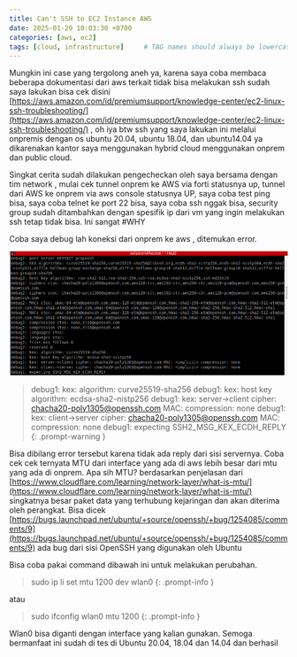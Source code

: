 ```yaml
---
title: Can't SSH to EC2 Instance AWS
date: 2025-01-20 10:03:30 +0700
categories: [aws, ec2]
tags: [cloud, infrastructure]     # TAG names should always be lowercase
---
```


Mungkin ini case yang tergolong aneh ya, karena saya coba membaca beberapa dokumentasi dari aws terkait tidak bisa melakukan ssh sudah saya lakukan bisa cek disini [https://aws.amazon.com/id/premiumsupport/knowledge-center/ec2-linux-ssh-troubleshooting/](https://aws.amazon.com/id/premiumsupport/knowledge-center/ec2-linux-ssh-troubleshooting/) , oh iya btw ssh yang saya lakukan ini melalui onpremis dengan os ubuntu 20.04, ubuntu 18.04, dan ubuntu14.04 ya dikarenakan kantor saya menggunakan hybrid cloud menggunakan onprem dan public cloud.

Singkat cerita sudah dilakukan pengecheckan oleh saya bersama dengan tim network , mulai cek tunnel onprem ke AWS via forti statusnya up, tunnel dari AWS ke onprem via aws console statusnya UP, saya coba test ping bisa, saya coba telnet ke port 22 bisa, saya coba ssh nggak bisa, security group sudah ditambahkan dengan spesifik ip dari vm yang ingin melakukan ssh tetap tidak bisa. Ini sangat #WHY

Coba saya debug lah koneksi dari onprem ke aws , ditemukan error.

![TEXT](/assets/img/post/2025-01-20.png)

> debug1: kex: algorithm: curve25519-sha256
debug1: kex: host key algorithm: ecdsa-sha2-nistp256
debug1: kex: server->client cipher: chacha20-poly1305@openssh.com MAC: <implicit> compression: none
debug1: kex: client->server cipher: chacha20-poly1305@openssh.com MAC: <implicit> compression: none
debug1: expecting SSH2_MSG_KEX_ECDH_REPLY
{: .prompt-warning }

Bisa dibilang error tersebut karena tidak ada reply dari sisi servernya. Coba cek cek ternyata MTU dari interface yang ada di aws lebih besar dari mtu yang ada di onprem. Apa sih MTU? berdasarkan penjelasan dari [https://www.cloudflare.com/learning/network-layer/what-is-mtu/](https://www.cloudflare.com/learning/network-layer/what-is-mtu/) singkatnya besar paket data yang terhubung kejaringan dan akan diterima oleh perangkat. Bisa dicek [https://bugs.launchpad.net/ubuntu/+source/openssh/+bug/1254085/comments/9](https://bugs.launchpad.net/ubuntu/+source/openssh/+bug/1254085/comments/9) ada bug dari sisi OpenSSH yang digunakan oleh Ubuntu

Bisa coba pakai command dibawah ini untuk melakukan perubahan.

> sudo ip li set mtu 1200 dev wlan0
{: .prompt-info }

atau

> sudo ifconfig wlan0 mtu 1200
{: .prompt-info }

Wlan0 bisa diganti dengan interface yang kalian gunakan. Semoga bermanfaat ini sudah di tes di Ubuntu 20.04, 18.04 dan 14.04 dan berhasil